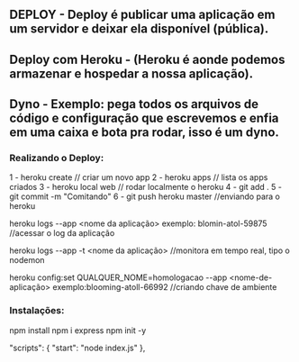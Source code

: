 ## DEPLOY - Deploy é publicar uma aplicação em um servidor e deixar ela disponível (pública).

## Deploy com Heroku - (Heroku é aonde podemos armazenar e hospedar a nossa aplicação).

## Dyno - Exemplo: pega todos os arquivos de código e configuração que escrevemos e enfia em uma caixa e bota pra rodar, isso é um dyno.

### Realizando o Deploy: 
1 - heroku create // criar um novo app
2 - heroku apps // lista os apps criados
3 - heroku local web // rodar localmente o heroku
4 - git add .
5 - git commit -m "Comitando"
6 - git push heroku master //enviando para o heroku

heroku logs --app <nome da aplicação> exemplo: blomin-atol-59875 //acessar o log da aplicação

heroku logs --app -t <nome da aplicação> //monitora em tempo real, tipo o nodemon 

heroku config:set QUALQUER_NOME=homologacao --app <nome-de-aplicação> exemplo:blooming-atoll-66992 //criando chave de ambiente

### Instalações:

npm install
npm i express
npm init -y

"scripts": {
    "start": "node index.js"
},